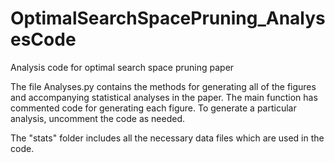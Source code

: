# OptimalSearchSpacePruning_AnalysesCode
Analysis code for optimal search space pruning paper

The file Analyses.py contains the methods for generating all of the figures and accompanying statistical analyses in the paper.
The main function has commented code for generating each figure. To generate a particular analysis, uncomment the code as needed.

The "stats" folder includes all the necessary data files which are used in the code.
